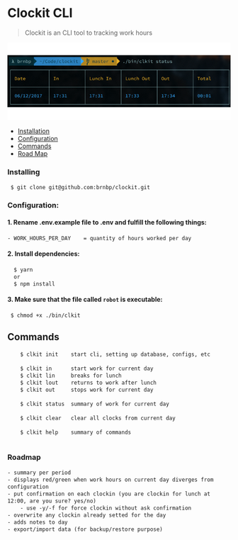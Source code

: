 
# Clockit CLI
> Clockit is an CLI tool to tracking work hours


![screenshot](https://github.com/brnbp/clockit/blob/master/github/example.gif)



- [Installation](#installing)
- [Configuration](#configuration)
- [Commands](#commands)
- [Road Map](#roadmap)


### Installing
```
 $ git clone git@github.com:brnbp/clockit.git
```


### Configuration:
 #### 1. Rename .env.example file to .env and fulfill the following things:
    - WORK_HOURS_PER_DAY    = quantity of hours worked per day


 #### 2. Install dependencies:
  ````
    $ yarn 
    or
    $ npm install
  ````

 #### 3. Make sure that the file called `robot` is executable:
  ````
   $ chmod +x ./bin/clkit
  ````


## Commands
````
    $ clkit init    start cli, setting up database, configs, etc

    $ clkit in      start work for current day
    $ clkit lin     breaks for lunch
    $ clkit lout    returns to work after lunch
    $ clkit out     stops work for current day

    $ clkit status  summary of work for current day

    $ clkit clear   clear all clocks from current day

    $ clkit help    summary of commands
     
````


### Roadmap
    - summary per period
    - displays red/green when work hours on current day diverges from configuration
    - put confirmation on each clockin (you are clockin for lunch at 12:00, are you sure? yes/no) 
        - use -y/-f for force clockin without ask confirmation
    - overwrite any clockin already setted for the day
    - adds notes to day
    - export/import data (for backup/restore purpose)